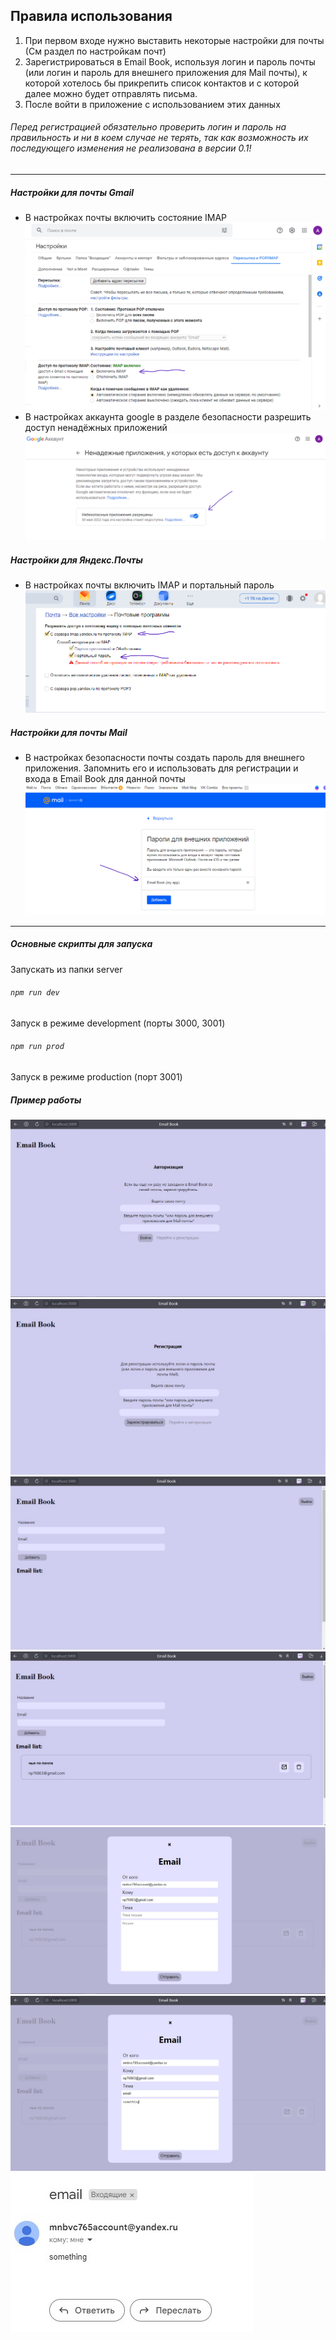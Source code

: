 ## Правила использования

1. При первом входе нужно выставить некоторые настройки для почты (См раздел по настройкам почт)
2. Зарегистрироваться в Email Book, используя логин и пароль почты (или логин и пароль для внешнего приложения для Mail почты), к которой хотелось бы прикрепить список контактов и с которой далее можно будет отправлять письма.
3. После войти в приложение с использованием этих данных
###### Перед регистрацией обязательно проверить логин и пароль на правильность и ни в коем случае не терять, так как возможность их последующего изменения не реализована в версии 0.1!
---
##### Настройки для почты Gmail
- В настройках почты включить состояние IMAP
![](./README_images/img1.png)
- В настройках аккаунта google в разделе безопасности разрешить доступ ненадёжных приложений
![](./README_images/img2.png)

##### Настройки для Яндекс.Почты
- В настройках почты включить IMAP и портальный пароль
![](./README_images/img3.png)

##### Настройки для почты Mail
- В настройках безопасности почты создать пароль для внешнего приложения. Запомнить его и использовать для регистрации и входа в Email Book для данной почты
![](./README_images/img4.png)
---
##### Основные скрипты для запуска
Запускать из папки server
###### `npm run dev` 
Запуск в режиме development (порты 3000, 3001)
###### `npm run prod`
Запуск в режиме production (порт 3001)


##### Пример работы
![](./README_images/example1.jpg)
![](./README_images/example2.jpg)
![](./README_images/example3.jpg)
![](./README_images/example4.jpg)
![](./README_images/example5.jpg)
![](./README_images/example6.jpg)
![](./README_images/example7.jpg)